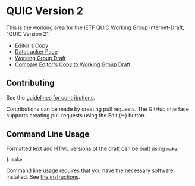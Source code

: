 # QUIC Version 2

This is the working area for the IETF [QUIC Working Group](https://datatracker.ietf.org/wg/quic/documents/) Internet-Draft, "QUIC Version 2".

* [Editor's Copy](https://quicwg.github.io/quic-v2/#go.draft-ietf-quic-v2.html)
* [Datatracker Page](https://datatracker.ietf.org/doc/draft-ietf-quic-v2)
* [Working Group Draft](https://datatracker.ietf.org/doc/html/draft-ietf-quic-v2)
* [Compare Editor's Copy to Working Group Draft](https://quicwg.github.io/quic-v2/#go.draft-ietf-quic-v2.diff)


## Contributing

See the
[guidelines for contributions](https://github.com/quicwg/quic-v2/blob/main/CONTRIBUTING.md).

Contributions can be made by creating pull requests.
The GitHub interface supports creating pull requests using the Edit (✏) button.


## Command Line Usage

Formatted text and HTML versions of the draft can be built using `make`.

```sh
$ make
```

Command line usage requires that you have the necessary software installed.  See
[the instructions](https://github.com/martinthomson/i-d-template/blob/main/doc/SETUP.md).

